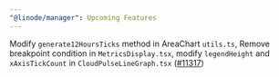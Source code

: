 ```yaml
---
"@linode/manager": Upcoming Features
---
```


Modify `generate12HoursTicks` method in AreaChart `utils.ts`, Remove breakpoint condition in `MetricsDisplay.tsx`, modify `legendHeight` and `xAxisTickCount` in `CloudPulseLineGraph.tsx` ([#11317](https://github.com/linode/manager/pull/11317))
